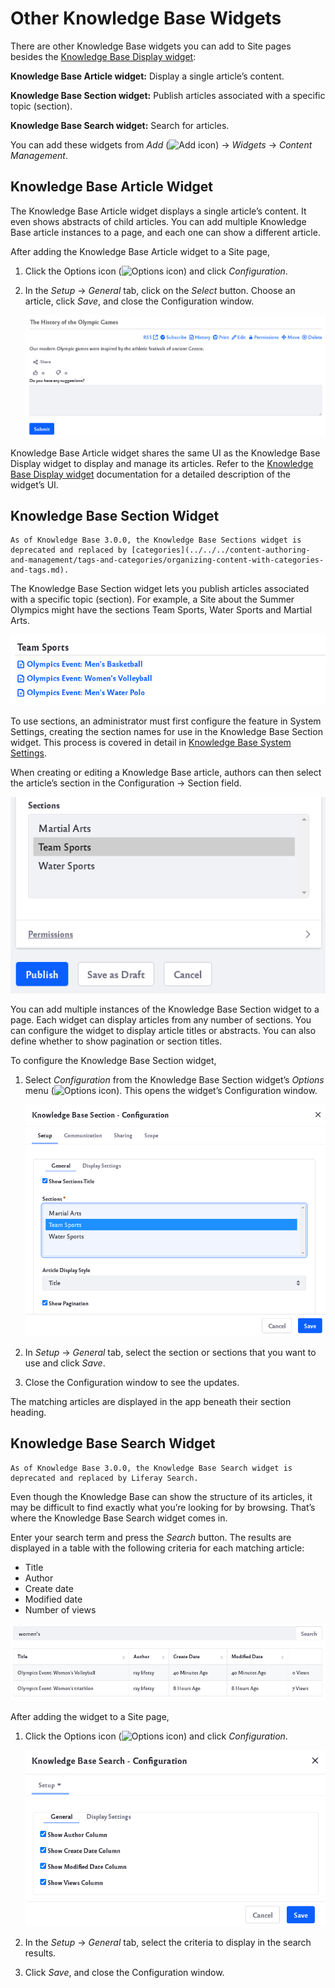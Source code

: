 # Other Knowledge Base Widgets

There are other Knowledge Base widgets you can add to Site pages besides the [Knowledge Base Display widget](knowledge-base-display-widget.md):

**Knowledge Base Article widget:** Display a single article’s content.

**Knowledge Base Section widget:** Publish articles associated with a specific topic (section).

**Knowledge Base Search widget:** Search for articles.

You can add these widgets from *Add* (![Add icon](../../../images/icon-add.png)) &rarr; *Widgets* &rarr; *Content Management*.

## Knowledge Base Article Widget

The Knowledge Base Article widget displays a single article’s content. It even shows abstracts of child articles. You can add multiple Knowledge Base article instances to a page, and each one can show a different article.

After adding the Knowledge Base Article widget to a Site page,

1. Click the Options icon (![Options icon](../../../images/icon-options.png)) and click *Configuration*.

1. In the *Setup* &rarr; *General* tab, click on the *Select* button. Choose an article, click *Save*, and close the Configuration window.

    ![Use the Knowledge Base Article widget to display an individual article](./other-knowledge-base-widgets/images/01.png)

Knowledge Base Article widget shares the same UI as the Knowledge Base Display widget to display and manage its articles. Refer to the [Knowledge Base Display widget](knowledge-base-display-widget.md) documentation for a detailed description of the widget’s UI.

## Knowledge Base Section Widget

```Note:: 
As of Knowledge Base 3.0.0, the Knowledge Base Sections widget is deprecated and replaced by [categories](../../../content-authoring-and-management/tags-and-categories/organizing-content-with-categories-and-tags.md).
```

The Knowledge Base Section widget lets you publish articles associated with a specific topic (section). For example, a Site about the Summer Olympics might have the sections Team Sports, Water Sports and Martial Arts.

![The widget displays articles based on specific sections.](./other-knowledge-base-widgets/images/02.png)

To use sections, an administrator must first configure the feature in System Settings, creating the section names for use in the Knowledge Base Section widget. This process is covered in detail in [Knowledge Base System Settings](knowledge-base-system-settings.md). 

When creating or editing a Knowledge Base article, authors can then select the article’s section in the Configuration &rarr; Section field.

![Select a specific section for your article.](./other-knowledge-base-widgets/images/03.png)

You can add multiple instances of the Knowledge Base Section widget to a page. Each widget can display articles from any number of sections. You can configure the widget to display article titles or abstracts. You can also define whether to show pagination or section titles.

To configure the Knowledge Base Section widget,

1. Select *Configuration* from the Knowledge Base Section widget’s *Options* menu (![Options icon](../../../images/icon-options.png)). This opens the widget’s Configuration window.

    ![Customize the widget in this configuration window.](./other-knowledge-base-widgets/images/04.png)

1. In *Setup* &rarr; *General* tab, select the section or sections that you want to use and click *Save*.

1. Close the Configuration window to see the updates.

The matching articles are displayed in the app beneath their section heading.

## Knowledge Base Search Widget

```Note:: 
As of Knowledge Base 3.0.0, the Knowledge Base Search widget is deprecated and replaced by Liferay Search.
```

Even though the Knowledge Base can show the structure of its articles, it may be difficult to find exactly what you’re looking for by browsing. That’s where the Knowledge Base Search widget comes in.

Enter your search term and press the *Search* button. The results are displayed in a table with the following criteria for each matching article:

* Title
* Author
* Create date
* Modified date
* Number of views

![Use the app to get search results for knowledge base articles.](./other-knowledge-base-widgets/images/05.png)

After adding the widget to a Site page,

1. Click the Options icon (![Options icon](../../../images/icon-options.png)) and click *Configuration*.

    ![Choose what criteria to display for the search results.](./other-knowledge-base-widgets/images/06.png)

1. In the *Setup* &rarr; *General* tab, select the criteria to display in the search results.

1. Click *Save*, and close the Configuration window.
